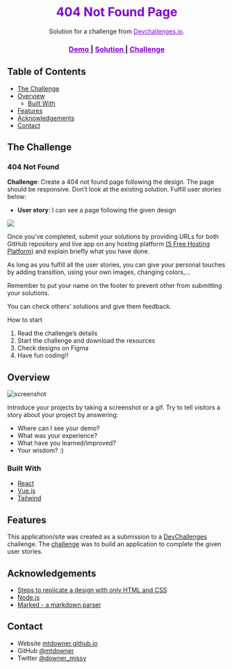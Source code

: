 <!-- Please update value in the {}  -->

<h1 style="color:#8200D2;" align="center">404 Not Found Page</h1>

<div align="center">
   Solution for a challenge from <a href="http://devchallenges.io" target="_blank" style="color:#8200D2;">Devchallenges.io</a>.
</div>

<div align="center">
  <h3>
    <a href="https://{your-demo-link.your-domain}" style="color:#8200D2;">
      Demo
    </a>
    <span> | </span>
    <a href="/https://github.com/mtdowner/404-not-found-page" style="color:#8200D2;">
      Solution
    </a>
    <span> | </span>
    <a href="https://devchallenges.io/challenges/wBunSb7FPrIepJZAg0sY" style="color:#8200D2;">
      Challenge
    </a>
  </h3>
</div>

## Table of Contents

- [The Challenge](#the-challenge)
- [Overview](#overview)
  - [Built With](#built-with)
- [Features](#features)
- [Acknowledgements](#acknowledgements)
- [Contact](#contact)

## The Challenge
### 404 Not Found

**Challenge**: Create a 404 not found page following the design. The page should be responsive. Don’t look at the existing solution. Fulfill user stories below:

* **User story**: I can see a page following the given design


![](assets/16904688760736.jpg)



Once you’ve completed, submit your solutions by providing URLs for both GitHub repository and live app on any hosting platform [(5 Free Hosting Platform)](https://blogs.devchallenges.io/posts/tJ26U8MhZTPgBSRSwpqr) and explain briefly what you have done.

As long as you fulfill all the user stories, you can give your personal touches by adding transition, using your own images, changing colors,...

Remember to put your name on the footer to prevent other from submitting your solutions.

You can check others’ solutions and give them feedback.

How to start

1. Read the challenge’s details
2. Start the challenge and download the resources 
3. Check designs on Figma
4. Have fun coding!!



## Overview

![screenshot](https://user-images.githubusercontent.com/16707738/92399059-5716eb00-f132-11ea-8b14-bcacdc8ec97b.png)

Introduce your projects by taking a screenshot or a gif. Try to tell visitors a story about your project by answering:

- Where can I see your demo?
- What was your experience?
- What have you learned/improved?
- Your wisdom? :)

### Built With

<!-- This section should list any major frameworks that you built your project using. Here are a few examples.-->

- [React](https://reactjs.org/)
- [Vue.js](https://vuejs.org/)
- [Tailwind](https://tailwindcss.com/)

## Features

<!-- List the features of your application or follow the template. Don't share the figma file here :) -->

This application/site was created as a submission to a [DevChallenges](https://devchallenges.io/challenges) challenge. The [challenge](https://devchallenges.io/challenges/wBunSb7FPrIepJZAg0sY) was to build an application to complete the given user stories.

## Acknowledgements

<!-- This section should list any articles or add-ons/plugins that helps you to complete the project. This is optional but it will help you in the future. For exmpale -->

- [Steps to replicate a design with only HTML and CSS](https://devchallenges-blogs.web.app/how-to-replicate-design/)
- [Node.js](https://nodejs.org/)
- [Marked - a markdown parser](https://github.com/chjj/marked)

## Contact

- Website [mtdowner.github.io](https://mtdowner.github.io/)
- GitHub [@mtdowner](https://github.com/mtdowner/)
- Twitter [@downer_missy](https://twitter.com/downer_missy/)




